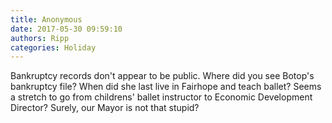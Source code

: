 ```yaml
---
title: Anonymous
date: 2017-05-30 09:59:10
authors: Ripp
categories: Holiday
---
```


 Bankruptcy records don't appear to be public.  Where did you see Botop's bankruptcy file? When did she last live in Fairhope and teach ballet?  Seems a stretch to go from childrens' ballet instructor to Economic Development Director? Surely, our Mayor is not that stupid?